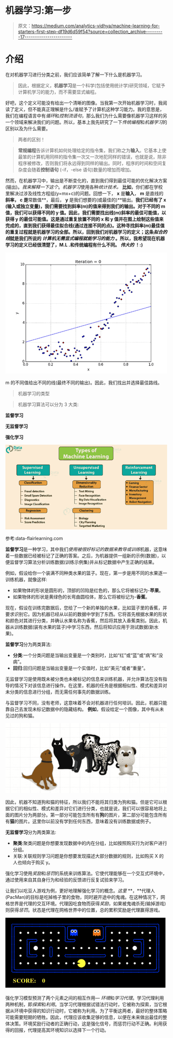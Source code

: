 # 机器学习:第一步

> 原文：<https://medium.com/analytics-vidhya/machine-learning-for-starters-first-step-df19d6d59f54?source=collection_archive---------17----------------------->

# 介绍

在对机器学习进行分类之前，我们应该简单了解一下什么是机器学习。

> 因此，根据定义，**机器学习**是一个科学(包括使用统计学)研究领域，它赋予计算机学习的能力，而不需要显式编程。

好吧，这个定义可能没有给出一个清晰的图像。当我第一次开始机器学习时，我阅读了定义，但不能真正理解是什么/谁赋予了计算机这种学习能力。我的意思是，我们在编程语言中有*循环*和*控制流语句*，那么我们为什么需要像机器学习这样的另一个领域来解决我们的问题。所以，基本上我先研究了一下*传统编程*和*机器学习*的区别以及为什么需要。

> 两者的区别！

> **常规编程**告诉计算机如何处理给定的指令集，我们称之为**输入**。它基本上使最笨的计算机用同样的指令集一次又一次地犯同样的错误，也就是说，除非程序被修改，否则我们将永远得到同样的输出。同时，程序的时间和空间复杂度会随着**控制语句** (-if，-else 语句)数量的增加而增加。

然而，在机器学习中，输出是不断变化的，直到我们得到最佳可能的优化解决方案(输出)。*我来解释一下这个*。*机器学习*使用各种*统计技术。* **比如**，你们都在学校里解决过涉及线性方程组(y=mx+c)的问题。回想一下， **x** 是**输入**， **m** 是直线的**斜率， **c** 是**常数值**，最后， **y** 是我们想要的(或最佳的)**输出。**我们已经有了 **x** (输入或独立变量)，我们需要找到斜率(m)的值来得到我们的输出。对于不同的 m 值，我们可以获得不同的 y 值。因此，我们需要找出线(m)斜率的最佳可能值，以获得 y 的最佳可能值。这是通过重复放置不同的 x 和 y 值并在图上绘制这些值来完成的，直到我们获得最佳拟合线(通过连接不同的点)。这种寻找斜率(m)最佳值的重复过程就是机器学习的全部。所以，回到我们对机器学习的定义；这条*拟合的线*就是我们所说的 ***计算机无需显式编程就能学习的能力*** 。所以，我希望现在机器学习的定义已经很清楚了，M.L .和传统编程有什么不同。 ***伟大的*** ！:)**

![](img/9ae4889056710a3f05e8f737b2e67ea1.png)

m 的不同值给出不同的线(最终不同的输出)。因此，我们找出并选择最佳路线。

> 机器学习的类型

> 机器学习算法可以分为 3 大类:

**监督学习**

**无监督学习**

**强化学习**

![](img/e9938ae3afd8c6e25b7222b8c213d942.png)

参考:data-flairlearning.com

**监督学习**是一种学习，其中我们*使用被很好标记的数据来教导或训练*机器，这意味着一些数据已经被标记了正确的答案。之后，为机器提供一组新的示例(数据)，以便监督学习算法分析训练数据(训练示例集)并从标记数据中产生正确的结果。

例如，假设给你一个装满不同种类水果的篮子。现在，第一步是用不同的水果逐一训练机器，就像这样:

*   如果物体的形状是圆形的，顶部的凹陷是红色的，那么它将被标记为-**苹果**。
*   如果物体的形状是黄绿色的长弯曲圆柱体，那么它将被标记为-**香蕉**。

现在，假设在训练完数据后，您给了一个新的单独的水果，比如篮子里的香蕉，并要求识别它。因为机器已经从以前的数据中学到了东西。它将首先根据水果的形状和颜色对其进行分类，并确认水果名称为香蕉，然后将其放入香蕉类别。因此，机器从训练数据(装有水果的篮子)中学习东西，然后将知识应用于测试数据(新水果)。

**监督学习**分为两类算法:

*   **分类**:一个分类问题是当输出变量是一个类别时，比如“红”或“蓝”或“病”和“没病”。
*   **回归**:回归问题是当输出变量是一个实值时，比如“美元”或者“重量”。

无监督学习是使用既未被分类也未被标记的信息来训练机器，并允许算法在没有指导的情况下对该信息进行操作。在这里，机器的任务是根据相似性、模式和差异对未分类的信息进行分组，而无需任何事先的数据训练。

与监督学习不同，没有老师，这意味着不会对机器进行任何培训。因此，机器只能靠自己去发现未标记数据中的隐藏结构。
**例如**，假设给定一个图像，其中有从未见过的狗和猫。

![](img/d7089a8ac12b3fc1c6cbe921d4585a88.png)

因此，机器不知道狗和猫的特征，所以我们不能将其归类为狗和猫。但是它可以根据它们的相似性、模式和差异对它们进行分类，也就是说，我们可以很容易地将上面的图片分为两部分。第一部分可能包含所有有**狗**的图片，第二部分可能包含所有有**猫**的图片。这里你以前没有学到任何东西，意味着没有训练数据或例子。

**无监督学习**分为两类算法:

*   **聚类**:聚类问题是你想要发现数据中的内在分组，比如按照购买行为对客户进行分组。
*   关联:关联规则学习问题是你想要发现描述大部分数据的规则，比如购买 X 的人也倾向于购买 y。

强化学习使用*奖励*和*惩罚*的系统来训练算法。它使代理能够在一个交互式环境中，通过使用来自其自身行为和经验的反馈进行反复试验来学习。

让我们以吃豆人游戏为例，更好地理解强化学习的概念。*这里* **，**代理人(PacMan)的目标是吃掉格子里的食物，同时避开途中的鬼魂。在这种情况下，网格世界是代理的交互环境。代理因吃食物而获得*奖励*，如果被鬼魂杀死(输掉游戏)则获得*惩罚*。状态是代理在网格世界中的位置，总的累积奖励是代理赢得游戏。

![](img/8b6b9ebdcb17adf7b50341c52ce5f842.png)

强化学习模型预测了两个元素之间的相互作用— *环境*和*学习代理*。学习代理利用两种机制，即*探索*和*利用*。当学习代理根据试错法行动时，它被称为探索，当它根据从环境中获得的知识行动时，它被称为利用。为了平衡这两者，最好的整体策略可能需要短期的牺牲。因此，代理应该收集足够的信息，以便在未来做出最佳的整体决策。环境奖励行动者的正确行动，这是强化信号，而惩罚行动不正确。利用获得的回报，代理提高其环境知识以选择下一个行动。